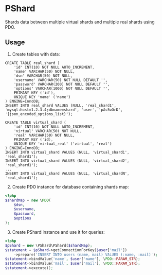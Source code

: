 PShard
======

Shards data between multiple virtual shards and multiple real shards using PDO.

Usage
------

1. Create tables with data:

```mysql
CREATE TABLE real_shard (
    'id' INT(10) NOT NULL AUTO_INCREMENT,
    'name' VARCHAR(50) NOT NULL,
    'dsn' VARCHAR(50) NOT NULL,
    'username' VARCHAR(50) NOT NULL DEFAULT '',
    'password' VARCHAR(200) NOT NULL DEFAULT '',
    'options' VARCHAR(1000) NOT NULL DEFAULT '',
    PRIMARY KEY ('id'),
    UNIQUE KEY 'name' ('name')
) ENGINE=InnoDB;
INSERT INTO real_shard VALUES (NULL, 'real_shard1', 'mysql:host=1.2.3.4;dbname=shard', 'user', 'pAsSwOrD', '{json_encoded_options_list}');

CREATE TABLE virtual_shard (
    'id' INT(10) NOT NULL AUTO_INCREMENT,
    'virtual' VARCHAR(50) NOT NULL,
    'real' VARCHAR(50) NOT NULL,
    PRIMARY KEY ('id),
    UNIQUE KEY 'virtual_real' ('virtual', 'real')
) ENGINE=InnoDB;
INSERT INTO virtual_shard VALUES (NULL, 'virtual_shard1', 'real_shard1');
INSERT INTO virtual_shard VALUES (NULL, 'virtual_shard2', 'real_shard1');
...
INSERT INTO virtual_shard VALUES (NULL, 'virtual_shardN', 'real_shard1');

```

2. Create PDO instance for database containing shards map:

```php
<?php
$shardMap = new \PDO(
    $dsn,
    $username,
    $password,
    $options
);

```

3. Create PShard instance and use it for queries:

```php
<?php
$pShard = new \PShard\PShard($shardMap);
$statement = $pShard->getConnectionForKey($user['mail'])
    ->prepare('INSERT INTO users (name, mail) VALUES (:name, :mail)');
$statement->bindValue('name', $user['name'], \PDO::PARAM_STR);
$statement->bindValue('mail', $user['mail'], \PDO::PARAM_STR);
$statement->execute();

```
